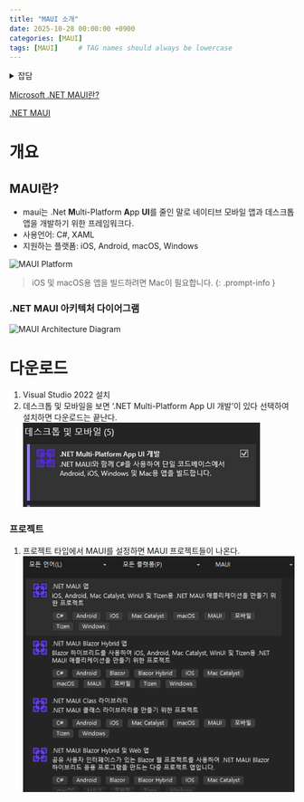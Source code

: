 ```yaml
---
title: "MAUI 소개"
date: 2025-10-28 00:00:00 +0900
categories: [MAUI]
tags: [MAUI]     # TAG names should always be lowercase
---
```

<details>
<summary>잡담</summary>

    게임 개발을 하면서 늘어나는 데이터 테이블을 보기가 점점 어려워졌다. 그래서 '데이터를 눈에 보기 쉽게 하는 프로그램을 한 번 만들어보자'라는 생각을 하여, 어떤 프레임워크를 써볼까 고민이 되었다.
    만드는데 오랜 시간을 들이고 싶지 않아서 C#언어가 지원되는 프레임워크를 사용하고 싶었다.  WPF나 MAUI 둘 중 고민하다가 자마린이라는 프레임워크가 기술 지원을 종료하며 MAUI로 바뀌었다는 소식을 찾고 궁금해져서 MAUI를 사용하게 되었다. 
    
    
    출시된지 얼마 안된 프레임워크라 그런지 버그가 꽤 많다. 찾아보니 MAUI에 대한 평가는 별로 좋은 편은 아니였다. 그냥 React Native나 Flutter쓰는걸 추천하는 편.
     

    사용해보니까 사내 프로그램 같은거 개발할 때는 괜찮을 것 같다. 특히나 C#사용자가 많으면 빠르게 개발 가능 할 것 같다.
     

    그리고 다양한 플랫폼을 지원한다는 점이 플러스다. iOS지원이 별로라고는 하지만 안하는 것 보단 좋겠지..
     

    기왕 사용해봤으니 사용해본 기능 위주로 포스트를 해볼 생각이다.
    
    이번에 포스트하려고 조사해보니 BlazorBindings.MAUI를 꽤나 사용하는 것 같다.
    [BlazorBindings MAUI](https://github.com/Dreamescaper/BlazorBindings.Maui)

</details>

[Microsoft .NET MAUI란?](https://learn.microsoft.com/ko-kr/dotnet/maui/what-is-maui?view=net-maui-9.0) 

[.NET MAUI](https://dotnet.microsoft.com/ko-kr/apps/maui)

# 개요
## MAUI란?
- maui는 .Net **M**ulti-Platform **A**pp **UI**를 줄인 말로 네이티브 모바일 앱과 데스크톱 앱을 개발하기 위한 프레임워크다.
- 사용언어: C#, XAML
- 지원하는 플랫폼: iOS, Android, macOS, Windows

![MAUI Platform](https://learn.microsoft.com/ko-kr/dotnet/maui/media/what-is-maui/maui-overview.png?view=net-maui-9.0.png)


> iOS 및 macOS용 앱을 빌드하려면 Mac이 필요합니다.
{: .prompt-info }

### .NET MAUI 아키텍처 다이어그램
![MAUI Architecture Diagram](https://learn.microsoft.com/ko-kr/dotnet/maui/media/what-is-maui/architecture-diagram.png?view=net-maui-9.0.png)

# 다운로드
1. Visual Studio 2022 설치
2. 데스크톱 및 모바일을 보면 ‘.NET Multi-Platform App UI 개발’이 있다 선택하여 설치하면 다운로드는 끝난다.
![Install MAUI](/assets/Images/InstallMAUI.png)

### 프로젝트
1. 프로젝트 타입에서 MAUI를 설정하면 MAUI 프로젝트들이 나온다.
![Project Type MAUI](/assets/Images/ProjectTypeMAUI.png)